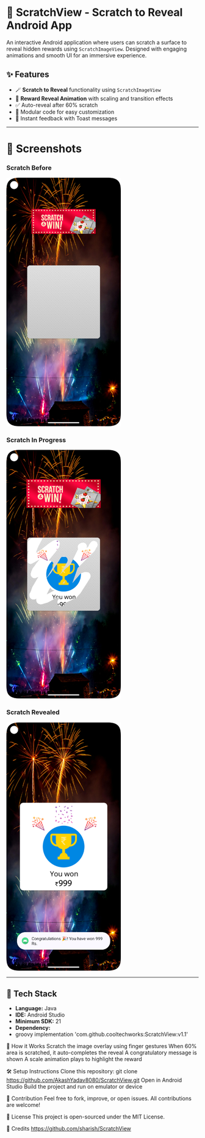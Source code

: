 # 🎯 ScratchView - Scratch to Reveal Android App

An interactive Android application where users can scratch a surface to reveal hidden rewards using `ScratchImageView`. Designed with engaging animations and smooth UI for an immersive experience.

## ✨ Features

- 🪄 **Scratch to Reveal** functionality using `ScratchImageView`
- 🎉 **Reward Reveal Animation** with scaling and transition effects
- ✅ Auto-reveal after 60% scratch
- 🧩 Modular code for easy customization
- 💬 Instant feedback with Toast messages

---

# 📱 Screenshots
<h3>Scratch Before</h3>
<img src="app/images/screenshot1.png" alt="ScratchView Screenshot" width="300"/>

<h3>Scratch In Progress</h3>
<img src="app/images/screenshot2.png" alt="ScratchView Screenshot" width="300"/>

<h3>Scratch Revealed</h3>
<img src="app/images/screenshot3.png" alt="ScratchView Screenshot" width="300"/>


---

## 🔧 Tech Stack

- **Language:** Java  
- **IDE:** Android Studio  
- **Minimum SDK:** 21  
- **Dependency:**
- 
  groovy
  implementation 'com.github.cooltechworks:ScratchView:v1.1'

🚀 How it Works
Scratch the image overlay using finger gestures
When 60% area is scratched, it auto-completes the reveal
A congratulatory message is shown
A scale animation plays to highlight the reward

🛠️ Setup Instructions
Clone this repository:
git clone https://github.com/AkashYadav8080/ScratchView.git
Open in Android Studio
Build the project and run on emulator or device

🤝 Contribution
Feel free to fork, improve, or open issues. All contributions are welcome!

📄 License
This project is open-sourced under the MIT License.

🔗 Credits
https://github.com/sharish/ScratchView


